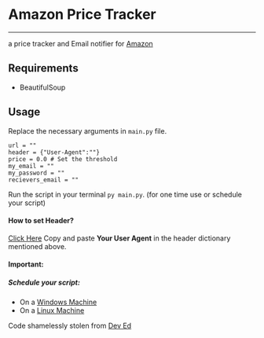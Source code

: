 # Amazon Price Tracker 
*** 
a price tracker and Email notifier for [Amazon](https://www.amazon.in) 

## Requirements 
- BeautifulSoup
   
## Usage 
Replace the necessary arguments in `main.py` file. 
```
url = ""
header = {"User-Agent":""}
price = 0.0 # Set the threshold
my_email = ""
my_password = ""
recievers_email = ""
``` 
Run the script in your terminal `py main.py`. (for one time use or schedule your script)

#### How to set Header? 
[Click Here](https://www.google.com/search?client=firefox-b-d&q=my+user+agent) 
Copy and paste **Your User Agent** in the header dictionary mentioned above. 

#### Important:
##### Schedule your script:
- On a [Windows Machine](https://www.youtube.com/watch?v=n2Cr_YRQk7o)  
- On a [Linux Machine](https://www.youtube.com/watch?v=QZJ1drMQz1A)


Code shamelessly stolen from [Dev Ed](https://www.youtube.com/channel/UClb90NQQcskPUGDIXsQEz5Q)